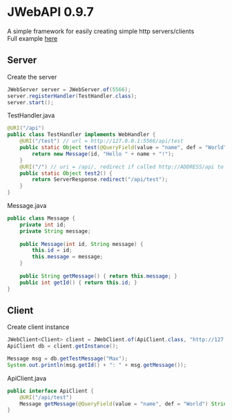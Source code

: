 # JWebAPI 0.9.7
A simple framework for easily creating simple http servers/clients<br>
Full example [here](https://github.com/Bethibande/JWebAPI/tree/master/examples/src/de/bethibande/web/examples)

## Server
Create the server
```java
JWebServer server = JWebServer.of(5566);
server.registerHandler(TestHandler.class);
server.start();
```
TestHandler.java
```java
@URI("/api")
public class TestHandler implements WebHandler {
    @URI("/test") // url = http://127.0.0.1:5566/api/test
    public static Object test(@QueryField(value = "name", def = "World") String name, @QueryField(value = "id", def = "1") int id) {
        return new Message(id, "Hello " + name + "!");
    }
    @URI("/") // uri = /api/, redirect if called http://ADDRESS/api to http://ADDRESS/api/test
    public static Object test2() {
        return ServerResponse.redirect("/api/test");
    }
}
```
Message.java
```java
public class Message {
    private int id;
    private String message;
    
    public Message(int id, String message) {
        this.id = id;
        this.message = message;
    }
    
    public String getMessage() { return this.message; }
    public int getId() { return this.id; }
}
```

## Client
Create client instance
```java
JWebClient<Client> client = JWebClient.of(ApiClient.class, "http://127.0.0.1:5566");
ApiClient db = client.getInstance();

Message msg = db.getTestMessage("Max");
System.out.println(msg.getId() + ": " + msg.getMessage());
```
ApiClient.java
```java
public interface ApiClient {
    @URI("/api/test")
    Message getMessage(@QueryField(value = "name", def = "World") String name);
}
```
